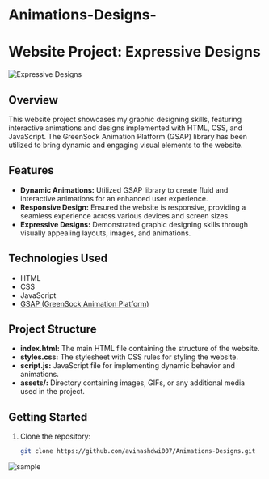 ﻿# Animations-Designs-
# Website Project: Expressive Designs

![Expressive Designs](path/to/your/screenshot.png)

## Overview

This website project showcases my graphic designing skills, featuring interactive animations and designs implemented with HTML, CSS, and JavaScript. The GreenSock Animation Platform (GSAP) library has been utilized to bring dynamic and engaging visual elements to the website.

## Features

- **Dynamic Animations:** Utilized GSAP library to create fluid and interactive animations for an enhanced user experience.
- **Responsive Design:** Ensured the website is responsive, providing a seamless experience across various devices and screen sizes.
- **Expressive Designs:** Demonstrated graphic designing skills through visually appealing layouts, images, and animations.

## Technologies Used

- HTML
- CSS
- JavaScript
- [GSAP (GreenSock Animation Platform)](https://greensock.com/gsap/)

## Project Structure

- **index.html:** The main HTML file containing the structure of the website.
- **styles.css:** The stylesheet with CSS rules for styling the website.
- **script.js:** JavaScript file for implementing dynamic behavior and animations.
- **assets/:** Directory containing images, GIFs, or any additional media used in the project.

## Getting Started

1. Clone the repository:

   ```bash
   git clone https://github.com/avinashdwi007/Animations-Designs.git

![sample](https://github.com/avinashdwi007/Animations-Designs-/assets/139580392/5a3f5777-c8ad-4f7e-8f11-1f94d422cb0a)

   
